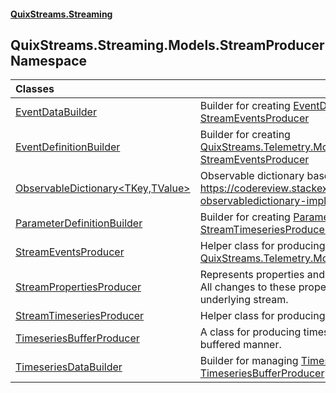 #### [QuixStreams.Streaming](index.md 'index')

## QuixStreams.Streaming.Models.StreamProducer Namespace

| Classes | |
| :--- | :--- |
| [EventDataBuilder](EventDataBuilder.md 'QuixStreams.Streaming.Models.StreamProducer.EventDataBuilder') | Builder for creating [EventData](EventData.md 'QuixStreams.Streaming.Models.EventData') packages within the [StreamEventsProducer](StreamEventsProducer.md 'QuixStreams.Streaming.Models.StreamProducer.StreamEventsProducer') |
| [EventDefinitionBuilder](EventDefinitionBuilder.md 'QuixStreams.Streaming.Models.StreamProducer.EventDefinitionBuilder') | Builder for creating [QuixStreams.Telemetry.Models.EventDefinitions](https://docs.microsoft.com/en-us/dotnet/api/QuixStreams.Telemetry.Models.EventDefinitions 'QuixStreams.Telemetry.Models.EventDefinitions') within [StreamEventsProducer](StreamEventsProducer.md 'QuixStreams.Streaming.Models.StreamProducer.StreamEventsProducer') |
| [ObservableDictionary&lt;TKey,TValue&gt;](ObservableDictionary_TKey,TValue_.md 'QuixStreams.Streaming.Models.StreamProducer.ObservableDictionary<TKey,TValue>') | Observable dictionary based on https://codereview.stackexchange.com/questions/202663/simple-observabledictionary-implementation |
| [ParameterDefinitionBuilder](ParameterDefinitionBuilder.md 'QuixStreams.Streaming.Models.StreamProducer.ParameterDefinitionBuilder') | Builder for creating [ParameterDefinition](ParameterDefinition.md 'QuixStreams.Streaming.Models.ParameterDefinition') for [StreamTimeseriesProducer](StreamTimeseriesProducer.md 'QuixStreams.Streaming.Models.StreamProducer.StreamTimeseriesProducer') |
| [StreamEventsProducer](StreamEventsProducer.md 'QuixStreams.Streaming.Models.StreamProducer.StreamEventsProducer') | Helper class for producing [QuixStreams.Telemetry.Models.EventDefinitions](https://docs.microsoft.com/en-us/dotnet/api/QuixStreams.Telemetry.Models.EventDefinitions 'QuixStreams.Telemetry.Models.EventDefinitions') and [EventData](EventData.md 'QuixStreams.Streaming.Models.EventData') |
| [StreamPropertiesProducer](StreamPropertiesProducer.md 'QuixStreams.Streaming.Models.StreamProducer.StreamPropertiesProducer') | Represents properties and metadata of the stream.<br/>All changes to these properties are automatically published to the underlying stream. |
| [StreamTimeseriesProducer](StreamTimeseriesProducer.md 'QuixStreams.Streaming.Models.StreamProducer.StreamTimeseriesProducer') | Helper class for producing [ParameterDefinition](ParameterDefinition.md 'QuixStreams.Streaming.Models.ParameterDefinition') and [TimeseriesData](TimeseriesData.md 'QuixStreams.Streaming.Models.TimeseriesData') |
| [TimeseriesBufferProducer](TimeseriesBufferProducer.md 'QuixStreams.Streaming.Models.StreamProducer.TimeseriesBufferProducer') | A class for producing timeseries data to an [IStreamProducer](IStreamProducer.md 'QuixStreams.Streaming.IStreamProducer') in a buffered manner. |
| [TimeseriesDataBuilder](TimeseriesDataBuilder.md 'QuixStreams.Streaming.Models.StreamProducer.TimeseriesDataBuilder') | Builder for managing [TimeseriesDataTimestamp](TimeseriesDataTimestamp.md 'QuixStreams.Streaming.Models.TimeseriesDataTimestamp') instances on [TimeseriesBufferProducer](TimeseriesBufferProducer.md 'QuixStreams.Streaming.Models.StreamProducer.TimeseriesBufferProducer') |
